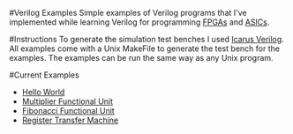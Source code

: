 #Verilog Examples
Simple examples of Verilog programs that I've implemented while learning Verilog for programming [FPGAs](https://en.wikipedia.org/wiki/Field-programmable_gate_array) and [ASICs](https://en.wikipedia.org/wiki/Application-specific_integrated_circuit).

#Instructions
  To generate the simulation test benches I used [Icarus Verilog](http://iverilog.icarus.com/). All examples come with a Unix MakeFile to
  generate the test bench for the examples. The examples can be run the same way as any Unix program.

#Current Examples
  - [Hello World](https://github.com/RossMeikleham/Verilog_Examples/tree/master/src/HelloWorld)
  - [Multiplier Functional Unit](https://github.com/RossMeikleham/Verilog_Examples/tree/master/src/Multiplier)
  - [Fibonacci Functional Unit](https://github.com/RossMeikleham/Verilog_Examples/tree/master/src/Fibonacci)
  - [Register Transfer Machine](https://github.com/RossMeikleham/Verilog_Examples/tree/master/src/RTM)
